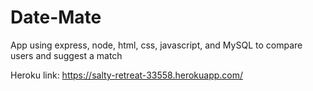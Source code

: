 # Date-Mate
App using express, node, html, css, javascript, and MySQL to compare users and suggest a match


Heroku link: https://salty-retreat-33558.herokuapp.com/


